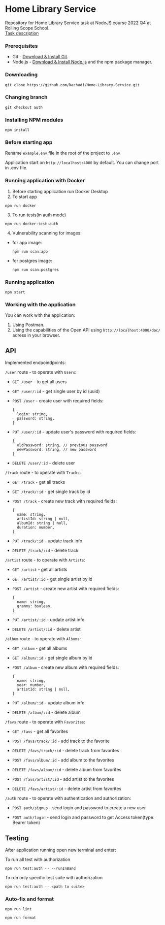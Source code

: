 # Home Library Service
Repository for Home Library Service task at NodeJS course 2022 Q4 at Rolling Scope School.  
[Task description](https://github.com/AlreadyBored/nodejs-assignments/blob/main/assignments/rest-service/assignment.md)

### Prerequisites

- Git - [Download & Install Git](https://git-scm.com/downloads).
- Node.js - [Download & Install Node.js](https://nodejs.org/en/download/) and the npm package manager.

### Downloading

```
git clone https://github.com/kachadi/Home-Library-Service.git
```
### Changing branch
```
git checkout auth
```
### Installing NPM modules

```
npm install
```

### Before starting app
Rename `example.env` file in the root of the project to `.env`

Application start on `http://localhost:4000` by default. You can change port in .env file.

### Running application with Docker
1. Before starting application run Docker Desktop
2. To start app

```
npm run docker
```
  
3. To run tests(in auth mode)

```
npm run docker:test:auth
```
4. Vulnerability scanning for images:
  * for app image:

    ```
    npm run scan:app
    ```
  * for postgres image:

    ```
    npm run scan:postgres
    ```    
 
### Running application

```
npm start
``` 
### Working with the application

You can work with the application:  
1. Using Postman.  
2. Using the capabilities of the Open API using `http://localhost:4000/doc/` adress in your browser.

## API
Implemented endpoindpoints:
  
`/user` route - to operate with `Users`:  
  
  * `GET /user` - to get all users

  * `GET /user/:id` - get single user by id (uuid)

  * `POST /user` - create user with required fields: 

    ```
    {
      login: string,
      password: string,
    }
    ```
  * `PUT /user/:id` - update user's password with required fields: 

    ```
    {
      oldPassword: string, // previous password
      newPassword: string, // new password
    }
    ```

  * `DELETE /user/:id` - delete user
  
`/track` route - to operate with `Tracks`:
    
  * `GET /track` - get all tracks

  * `GET /track/:id` - get single track by id

  * `POST /track` - create new track with required fields: 

    ```
    {
      name: string,
      artistId: string | null,
      albumId: string | null,
      duration: number,
    }
    ```

  * `PUT /track/:id` - update track info

  * `DELETE /track/:id` - delete track
    
`/artist` route - to operate with `Artists`:
  
  * `GET /artist` - get all artists

  * `GET /artist/:id` - get single artist by id

  * `POST /artist` - create new artist with required fields: 

    ```
    {
      name: string,
      grammy: boolean,
    }
    ```
  
  * `PUT /artist/:id` - update artist info
  
  * `DELETE /artist/:id` - delete artist
  
`/album` route - to operate with `Albums`:
  
  * `GET /album` - get all albums

  * `GET /album/:id` - get single album by id

  * `POST /album` - create new album with required fields: 

    ```
    {
      name: string,
      year: number,
      artistId: string | null,
    }
    ```
  
  * `PUT /album/:id` - update album info
  
  * `DELETE /album/:id` - delete album

`/favs` route - to operate with `Favorites`:
  
  * `GET /favs` - get all favorites

  * `POST /favs/track/:id` - add track to the favorite

  * `DELETE /favs/track/:id` - delete track from favorites
  
  * `POST /favs/album/:id` - add album to the favorites
  
  * `DELETE /favs/album/:id` - delete album from favorites
  
  * `POST /favs/artist/:id` - add artist to the favorites
  
  * `DELETE /favs/artist/:id` - delete artist from favorites

`/auth` route - to operate with authentication and authorization:
  
  * `POST auth/signup` - send login and password to create a new user
  
  * `POST auth/login` - send login and password to get Access token(type: Bearer token)

## Testing

After application running open new terminal and enter:


To run all test with authorization

```
npm run test:auth -- --runInBand
```

To run only specific test suite with authorization

```
npm run test:auth -- <path to suite>
```

### Auto-fix and format

```
npm run lint
```

```
npm run format
```
